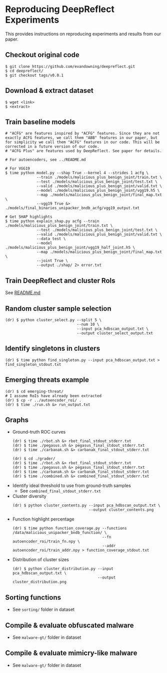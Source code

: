 # Reproducing DeepReflect Experiments
This provides instructions on reproducing experiments and results from our paper.

## Checkout original code
```
$ git clone https://github.com/evandowning/deepreflect.git
$ cd deepreflect/
$ git checkout tags/v0.0.1
```

## Download & extract dataset
```
$ wget <link>
$ <extract>
```

## Train baseline models
```
# "ACFG" are features inspired by "ACFG" features. Since they are not exactly ACFG features, we call them "ABB" features in our paper, but for simplicity we call them "ACFG" features in our code. This will be corrected in a future version of our code.
# "ACFG Plus" are features used by DeepReflect. See paper for details.

# For autoencoders, see ../README.md

# For VGG19
$ time python model.py --shap True --kernel 4 --strides 1 acfg \
              --train ./models/malicious_plus_benign_joint/train.txt \
              --test ./models/malicious_plus_benign_joint/test.txt \
              --valid ./models/malicious_plus_benign_joint/valid.txt \
              --model ./models/malicious_plus_benign_joint/vgg19.h5 \
              --map ./models/malicious_plus_benign_joint/final_map.txt \
              --vgg19 True &> ./models/final_binaries_unipacker_bndb_acfg/vgg19_output.txt

# Get SHAP highlights
$ time python explain_shap.py acfg --train ./models/malicious_plus_benign_joint/train.txt \
              --test ./models/malicious_plus_benign_joint/test.txt \
              --valid ./models/malicious_plus_benign_joint/valid.txt \
              --data test \
              --model ./models/malicious_plus_benign_joint/vgg19_half_joint.h5 \
              --map ./models/malicious_plus_benign_joint/final_map.txt \
              --joint True \
              --output ./shap/ 2> error.txt
```

## Train DeepReflect and cluster RoIs
See [README.md](../README.md)

## Random cluster sample selection
```
(dr) $ python cluster_select.py --split 5 \
                                --num 10 \
                                --input pca_hdbscan_output.txt \
                                --output cluster_select_output.txt
```

## Identify singletons in clusters
```
(dr) $ time python find_singleton.py --input pca_hdbscan_output.txt > find_singleton_stdout.txt
```

## Emerging threats example
```
(dr) $ cd emerging-threat/
# I assume RoIs have already been extracted
(dr) $ cp -r ../autoencoder_roi/ .
(dr) $ time ./run.sh &> run_output.txt
```

## Graphs
  - Ground-truth ROC curves
    ```
    (dr) $ time ./rbot.sh &> rbot_final_stdout_stderr.txt
    (dr) $ time ./pegasus.sh &> pegasus_final_stdout_stderr.txt
    (dr) $ time ./carbanak.sh &> carbanak_final_stdout_stderr.txt

    (dr) $ cd ./grader/
    (dr) $ time ./rbot.sh &> rbot_final_stdout_stderr.txt
    (dr) $ time ./pegasus.sh &> pegasus_final_stdout_stderr.txt
    (dr) $ time ./carbanak.sh &> carbanak_final_stdout_stderr.txt
    (dr) $ time ./combined.sh &> combined_final_stdout_stderr.txt
    ```
  - Identify ideal threshold to use from ground-truth samples
    - See `combined_final_stdout_stderr.txt`
  - Cluster diversity
    ```
    (dr) $ python cluster_contents.py --input pca_hdbscan_output.txt \
                                      --output cluster_contents.png
    ```
  - Function highlight percentage
    ```
    (dr) $ time python function_coverage.py --functions /data/malicious_unipacker_bndb_function/ \
                                            --fn autoencoder_roi/train_fn.npy \
                                            --addr autoencoder_roi/train_addr.npy > function_coverage_stdout.txt
    ```
  - Distribution of cluster sizes
    ```
    (dr) $ python cluster_distribution.py --input pca_hdbscan_output.txt \
                                          --output cluster_distribution.png
    ```

## Sorting functions
  - See `sorting/` folder in dataset

## Compile & evaluate obfuscated malware
  - See `malware-gt/` folder in dataset

## Compile & evaluate mimicry-like malware
  - See `malware-gt/` folder in dataset
